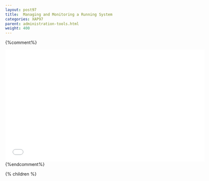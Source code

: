 ```yaml
---
layout: post97
title:  Managing and Monitoring a Running System
categories: XAP97
parent: administration-tools.html
weight: 400
---
```


{%comment%}
<iframe width="640" height="360" src="//www.youtube.com/embed/9nFkfj2o5hk?feature=player_embedded" frameborder="0" allowfullscreen></iframe>
{%endcomment%}

{% children %}
